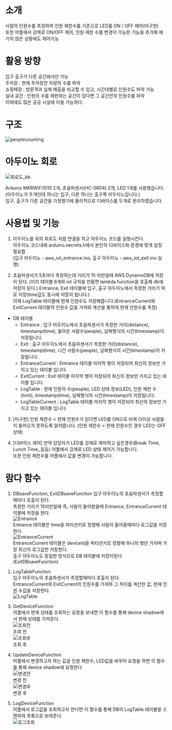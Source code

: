 # 소개
사람의 인원수를 측정하여 인원 제한수를 기준으로 LED를 ON / OFF 제어(미구현)    
또한 어플에서 강제로 ON/OFF 제어, 인원 제한 수를 변경이 가능한 기능을 추가해 예기치 않은 상황에도 제어가능

# 활용 방향
입구 출구가 다른 공간에서만 가능  
주차장 : 현재 주차장안 차량의 수를 파악  
쇼핑매장 : 방문객과 실제 매출을 비교할 수 있고, 시간대별로 인원수도 파악 가능  
실내 공간 : 인원의 수를 제한하는 공간이 있다면 그 공간안의 인원수를 파악  
이외에도 많은 공공 시설에 이용 가능하다.

# 구조
![peoplecounting](https://user-images.githubusercontent.com/66052461/101979286-1f728e80-3c9f-11eb-8631-57289b32cfbd.png)



# 아두이노 회로
![회로도_bb](https://user-images.githubusercontent.com/66052461/101984141-d03e5500-3cc2-11eb-84db-96dace7f983c.png)  

Arduino MKRWiFi1010 2개, 초음파센서(HC-SR04) 2개, LED 1개를 사용했습니다.  
(아두이노가 두개인데 하나는 입구, 다른 하나는 출구쪽 아두이노입니다.)  
입구, 출구가 다른 공간을 가정했기에 물리적으로 디바이스를 두개로 분리하였습니다.   

# 사용법 및 기능
1. 아두이노를 위의 회로도 처럼 연결을 하고 아두이노 코드를 실행시킨다.  
아두이노 코드내에 arduino.secrets.h에서 본인의 디바이스와 환경에 맞게 설정 필요함  
(입구 아두이노 - aws_iot_entrance.ino, 출구 아두이노 - aws_iot_exit.ino 실행)

2. 초음파센서가 5초마다 측정하는데 거리가 15 미만일때 AWS DynamoDB에 저장이 된다. (미리 테이블 6개와 iot 규칙을 만들면 lambda function을 호출해 db에 저장이 된다.)
Entrance, Exit 테이블에 입구, 출구 아두이노에서 측정한 거리가 따로 저장(time값도 동시에 저장이 됩니다.)  
이때 LogTable 테이블에 현재 인원수도 저장해줍니다.(EntranceCurrent와 ExitCurrent 테이블의 인원수 값을 가져와 계산을 통하여 현재 인원수를 측정)
  * DB 테이블 
    - Entrance : 입구 아두이노에서 초음파센서가 측정한 거리(distance), timestamp(time), 들어온 사람수(people), 날짜형식의 시간(timestamp)이 저장됩니다.
    - Exit : 출구 아두이노에서 초음파센서가 측정한 거리(distance), timestamp(time), 나간 사람수(people), 날짜형식의 시간(timestamp)이 저장됩니다.
    - EntranceCurrent : Entrance 테이블 마지막 행이 저장되어 최신의 정보만 가지고 있는 테이블 입니다.
    - ExitCurrent : Exit 테이블 마지막 행이 저장되어 최신의 정보만 가지고 있는 테이블 입니다.
    - LogTable : 현재 인원의 수(people), LED 상태 정보(LED), 인원 제한 수(limit), timestamp(time), 날짜형식의 시간(timestamp)이 저장됩니다.
    - LogTableCurrent : LogTable 테이블 마지막 행이 저장되어 최신의 정보만 가지고 있는 테이블 입니다.

3. [미구현] 인원 제한수 < 현재 인원수가 된다면 LED를 ON으로 바꿔 더이상 사람들이 들어오지 못하도록 알려줍니다. (인원 제한수 > 현재 인원수인 경우 LED는 OFF상태)  

4. [디바이스 제어] 만약 담당자가 LED를 강제로 제어하고 싶은경우(Break Time, Lunch Time,,등등) 어플에서 강제로 LED 상태 제어가 가능합니다.  
또한 인원 제한수를 어플에서 값을 변경이 가능합니다.

# 람다 함수
1. DBsaveFunction, ExitDBsaveFunction
입구 아두이노의 초음파센서가 측정할때마다 호출이 된다.  
측정한 거리가 15미만일때 즉, 사람이 들어왔을때 Entrance, EntranceCurrent 테이블에 저장을 한다.    
![Entrance](https://user-images.githubusercontent.com/66052461/101978828-3e6f2180-3c9b-11eb-8444-465ec3deacf5.PNG)  
Entrance 테이블은 time을 파티션키로 정렬해 사람이 들어올때마다 로그값을 저장한다.  
![EntranceCurrent](https://user-images.githubusercontent.com/66052461/101978832-4929b680-3c9b-11eb-8b82-9f0d6baccc6f.PNG)  
EntranceCurrent 테이블은 deviceId을 파티션키로 정렬해 하나의 행만 가지며 가장 최신의 로그값만 저장한다.  
출구 아두이노도 동일한 방식으로 DB 테이블에 저장이된다.(ExitDBsaveFunction)  

2. LogTableFunction  
입구 아두이노의 초음파센서가 측정할때마다 호출이 된다.  
EntranceCurrent와 ExitCurrent의 인원수를 가져와 그 차이를 계산한 값, 현재 인원 수값을 저장한다.  
![LogTable](https://user-images.githubusercontent.com/66052461/101979339-9d369a00-3c9f-11eb-8f10-d628b5e82e0b.PNG)  

3. GetDeviceFunction  
어플에서 현재 상태를 조회하는 요청을 보내면 이 함수를 통해 device shadow에서 현재 상태를 가져온다.  
![조회전](https://user-images.githubusercontent.com/66052461/101981820-e217fc00-3cb2-11eb-8a57-780c791ab68d.PNG)  
조회 전  
![조회후](https://user-images.githubusercontent.com/66052461/101981824-e9d7a080-3cb2-11eb-96eb-b24c5b4e9348.PNG)  
조회 후

4. UpdateDeviceFunction  
어플에서 변경하고자 하는 값을 인원 제한수, LED값을 바꾸어 요청을 하면 이 함수를 통해 device shadow에 요청한다.  
![변경전](https://user-images.githubusercontent.com/66052461/101981795-b6951180-3cb2-11eb-97c0-3fe431ca8bb8.PNG)  
변경 전  
![변경후](https://user-images.githubusercontent.com/66052461/101981815-d75d6700-3cb2-11eb-8b45-1fc621459c1f.PNG)  
변경 후

5. LogDeviceFunction  
어플에서 로그값을 조회하고자 한다면 이 함수를 통해 DB의 LogTable 테이블을 스캔하여 목록으로 보여준다.  
![로그조회](https://user-images.githubusercontent.com/66052461/101984407-a7b75a80-3cc4-11eb-8e1c-cb794ac1f621.PNG)  



 
